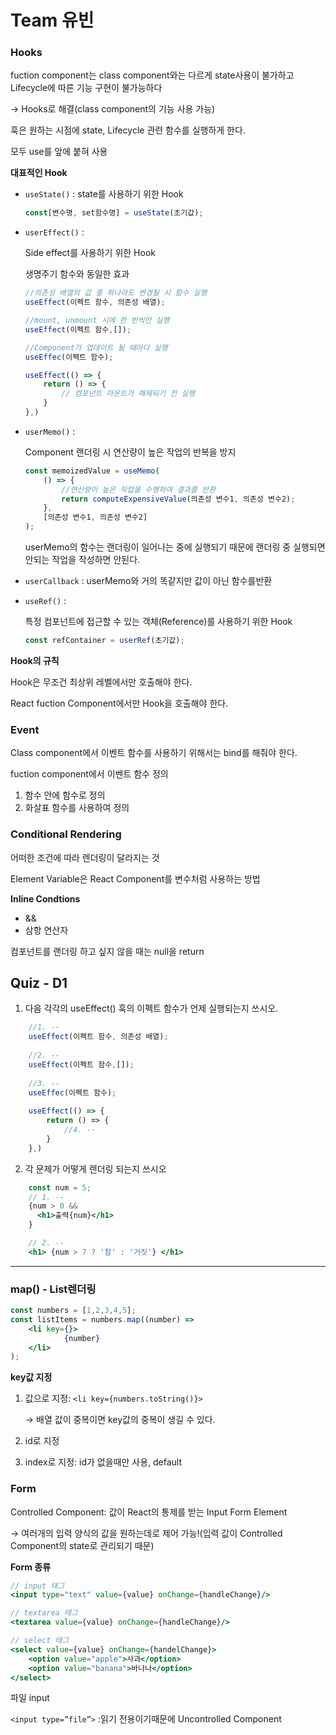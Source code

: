 # Team 유빈

### Hooks

fuction component는 class component와는 다르게 state사용이 불가하고 Lifecycle에 따른 기능 구현이 불가능하다

→ Hooks로 해결(class component의 기능 사용 가능)

훅은 원하는 시점에 state, Lifecycle 관련 함수를 실행하게 한다. 

모두 use를 앞에 붙혀 사용

**대표적인 Hook**

- `useState()` : state를 사용하기 위한 Hook
    
    ```jsx
    const[변수명, set함수명] = useState(초기값);
    ```
    
- `userEffect()` :
    
    Side effect를 사용하기 위한 Hook
    
     생명주기 함수와 동일한 효과 
    
    ```jsx
    //의존성 배열의 값 중 하나라도 변경될 시 함수 실행
    useEffect(이펙트 함수, 의존성 배열);
    
    //mount, unmount 시에 한 번씩만 실행
    useEffect(이펙트 함수,[]);
    
    //Component가 업데이트 될 때마다 실행
    useEffec(이펙트 함수);
    
    useEffect(() => {
    	return () => {
    		// 컴포넌트 마운트가 해제되기 전 실행
    	}
    },)
    ```
    
- `userMemo()` :
    
    Component 랜더링 시 연산량이 높은 작업의 반복을 방지
    
    ```jsx
    const memoizedValue = useMemo(
    	() => {
    		//연산량이 높은 작업을 수행하여 결과를 반환
    		return computeExpensiveValue(의존성 변수1, 의존성 변수2);
    	},
    	[의존성 변수1, 의존성 변수2]
    );
    ```
    
    userMemo의 함수는 랜더링이 일어나는 중에 실행되기 때문에 랜더링 중 실행되면 안되는 작업을 작성하면 안된다.
    
- `userCallback` : userMemo와 거의 똑같지만 값이 아닌 함수를반환
- `useRef()` :
    
    특정 컴포넌트에 접근할 수 있는 객체(Reference)를 사용하기 위한 Hook 
    
    ```jsx
    const refContainer = userRef(초기값);
    ```
    

**Hook의 규칙**

Hook은 무조건 최상위 레벨에서만 호출해야 한다.

React fuction Component에서만 Hook을 호출해야 한다.

### Event

Class component에서 이벤트 함수를 사용하기 위해서는 bind를 해줘야 한다.

fuction component에서 이벤트 함수 정의

1. 함수 안에 함수로 정의
2. 화살표 함수를 사용하여 정의

### Conditional Rendering

어떠한 조건에 따라 렌더링이 달라지는 것

Element Variable은 React Component를 변수처럼 사용하는 방법

**Inline Condtions**

- &&
- 삼항 연산자

컴포넌트를 랜더링 하고 싶지 않을 때는 null을 return


## Quiz - D1

1. 다음 각각의 useEffect() 훅의 이펙트 함수가 언제 실행되는지 쓰시오.
```jsx
    //1. --
    useEffect(이펙트 함수, 의존성 배열);
    
    //2. -- 
    useEffect(이펙트 함수,[]);
    
    //3. --
    useEffec(이펙트 함수);
    
    useEffect(() => {
    	return () => {
    		//4. --
    	}
    },)
```
2. 각 문제가 어떻게 렌더링 되는지 쓰시오
```jsx
    const num = 5;
    // 1. --
    {num > 0 && 
      <h1>출력{num}</h1>
    }

    // 2. --
    <h1> {num > 7 ? '참' : '거짓'} </h1>

```
----------------------

### map() - List렌더링

```jsx
const numbers = [1,2,3,4,5];
const listItems = numbers.map((number) =>
	<li key={}>
			{number}
	</li>
);
```

**key값 지정**

1. 값으로 지정: `<li key={numbers.toString()}>` 
    
    → 배열 값이 중복이면 key값의 중복이 생길 수 있다.
    
2. id로 지정
3. index로 지정: id가 없을때만 사용, default

### Form

Controlled Component: 값이 React의 통제를 받는 Input Form Element

→ 여러개의 입력 양식의 값을 원하는데로 제어 가능!(입력 값이 Controlled Component의 state로 관리되기 때문)

**Form 종류**

```jsx
// input 태그
<input type="text" value={value} onChange={handleChange}/>

// textarea 태그
<textarea value={value} onChange={handleChange}/>

// select 태그
<select value={value} onChange={handelChange}>
	<option value="apple">사과</option>
	<option value="banana">바나나</option>
</select>
```

파일 input

`<input type=”file”>` :읽기 전용이기때문에 Uncontrolled Component
